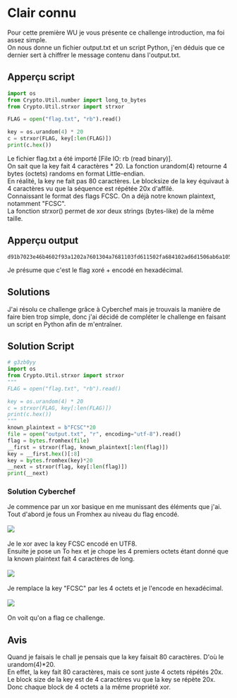 # Clair connu
Pour cette première WU je vous présente ce challenge introduction, ma foi assez simple.<br/>
On nous donne un fichier output.txt et un script Python, j'en déduis que ce dernier sert à chiffrer le message contenu dans l'output.txt.<br/>
## Apperçu script
```py
import os
from Crypto.Util.number import long_to_bytes
from Crypto.Util.strxor import strxor

FLAG = open("flag.txt", "rb").read()

key = os.urandom(4) * 20
c = strxor(FLAG, key[:len(FLAG)])
print(c.hex())
```
Le fichier flag.txt a été importé [File IO: rb (read binary)].<br/>
On sait que la key fait 4 caractères * 20. La fonction urandom(4) retourne 4 bytes (octets) randoms en format Little-endian.<br/>
En réalité, la key ne fait pas 80 caractères. Le blocksize de la key équivaut à 4 caractères vu que la séquence est répétée 20x d'affilé.<br/>
Connaissant le format des flags FCSC. On a déjà notre known plaintext, notamment "FCSC".<br/>
La fonction strxor() permet de xor deux strings (bytes-like) de la même taille.
## Apperçu output
```
d91b7023e46b4602f93a1202a7601304a7681103fd611502fa684102ad6d1506ab6a1059fc6a1459a8691051af3b4706fb691b54ad681b53f93a4651a93a1001ad3c4006a825
```
Je présume que c'est le flag xoré + encodé en hexadécimal.<br/>
## Solutions
J'ai résolu ce challenge grâce à Cyberchef mais je trouvais la manière de faire bien trop simple, donc j'ai décidé de compléter le challenge en faisant un script en Python afin de m'entraîner.
## Solution Script
```py
# g3zb0yy
import os
from Crypto.Util.strxor import strxor
"""
FLAG = open("flag.txt", "rb").read()

key = os.urandom(4) * 20
c = strxor(FLAG, key[:len(FLAG)])
print(c.hex())
"""
known_plaintext = b"FCSC"*20
file = open("output.txt", "r", encoding="utf-8").read()
flag = bytes.fromhex(file)
__first = strxor(flag, known_plaintext[:len(flag)])
key = __first.hex()[:8]
key = bytes.fromhex(key)*20
__next = strxor(flag, key[:len(flag)])
print(__next)
```
### Solution Cyberchef
Je commence par un xor basique en me munissant des éléments que j'ai.<br/>
Tout d'abord je fous un Fromhex au niveau du flag encodé.<br/><br/>
<img src="https://media.discordapp.net/attachments/768928242467340328/836528652434800700/H1x75DD9A3kAAAAAElFTkSuQmCC.png?width=1308&height=613"/><br/><br/>
Je le xor avec la key FCSC encodé en UTF8.<br/>
Ensuite je pose un To hex et je chope les 4 premiers octets étant donné que la known plaintext fait 4 caractères de long.<br/><br/>
<img src="https://media.discordapp.net/attachments/768928242467340328/836529336290246656/unknown.png?width=1297&height=613"/><br/><br/>
Je remplace la key "FCSC" par les 4 octets et je l'encode en hexadécimal.<br/><br/>
<img src="https://media.discordapp.net/attachments/768928242467340328/836529573519818782/unknown.png?width=1344&height=613"/></br><br/>
On voit qu'on a flag ce challenge.
## Avis
Quand je faisais le chall je pensais que la key faisait 80 caractères. D'où le urandom(4)\*20.<br/>
En effet, la key fait 80 caractères, mais ce sont juste 4 octets répétés 20x.<br/>
Le block size de la key est de 4 caractères vu que la key se répète 20x.<br/>
Donc chaque block de 4 octets a la même propriété xor.<br/>
